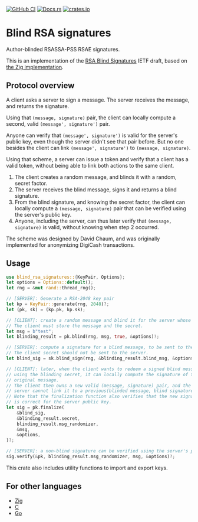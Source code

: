 [![GitHub CI](https://github.com/jedisct1/rust-blind-rsa-signatures/actions/workflows/ci.yml/badge.svg)](https://github.com/jedisct1/rust-blind-rsa-signatures/actions)
[![Docs.rs](https://docs.rs/blind-rsa-signatures/badge.svg)](https://docs.rs/blind-rsa-signatures/)
[![crates.io](https://img.shields.io/crates/v/blind-rsa-signatures.svg)](https://crates.io/crates/blind-rsa-signatures)

# Blind RSA signatures

Author-blinded RSASSA-PSS RSAE signatures.

This is an implementation of the [RSA Blind Signatures](https://tools.ietf.org/html/draft-irtf-cfrg-rsa-blind-signatures) IETF draft, based on [the Zig implementation](https://github.com/jedisct1/zig-rsa-blind-signatures).

## Protocol overview

A client asks a server to sign a message. The server receives the message, and returns the signature.

Using that `(message, signature)` pair, the client can locally compute a second, valid `(message', signature')` pair.

Anyone can verify that `(message', signature')` is valid for the server's public key, even though the server didn't see that pair before.
But no one besides the client can link `(message', signature')` to `(message, signature)`.

Using that scheme, a server can issue a token and verify that a client has a valid token, without being able to link both actions to the same client.

1. The client creates a random message, and blinds it with a random, secret factor.
2. The server receives the blind message, signs it and returns a blind signature.
3. From the blind signature, and knowing the secret factor, the client can locally compute a `(message, signature)` pair that can be verified using the server's public key.
4. Anyone, including the server, can thus later verify that `(message, signature)` is valid, without knowing when step 2 occurred.

The scheme was designed by David Chaum, and was originally implemented for anonymizing DigiCash transactions.

## Usage

```rust
use blind_rsa_signatures::{KeyPair, Options};
let options = Options::default();
let rng = &mut rand::thread_rng();

// [SERVER]: Generate a RSA-2048 key pair
let kp = KeyPair::generate(rng, 2048)?;
let (pk, sk) = (kp.pk, kp.sk);

// [CLIENT]: create a random message and blind it for the server whose public key is `pk`.
// The client must store the message and the secret.
let msg = b"test";
let blinding_result = pk.blind(rng, msg, true, &options)?;

// [SERVER]: compute a signature for a blind message, to be sent to the client.
// The client secret should not be sent to the server.
let blind_sig = sk.blind_sign(rng, &blinding_result.blind_msg, &options)?;

// [CLIENT]: later, when the client wants to redeem a signed blind message,
// using the blinding secret, it can locally compute the signature of the
// original message.
// The client then owns a new valid (message, signature) pair, and the
// server cannot link it to a previous(blinded message, blind signature) pair.
// Note that the finalization function also verifies that the new signature
// is correct for the server public key.
let sig = pk.finalize(
    &blind_sig,
    &blinding_result.secret,
    blinding_result.msg_randomizer,
    &msg,
    &options,
)?;

// [SERVER]: a non-blind signature can be verified using the server's public key.
sig.verify(&pk, blinding_result.msg_randomizer, msg, &options)?;
```

This crate also includes utility functions to import and export keys.

## For other languages

* [Zig](https://github.com/jedisct1/zig-blind-rsa-signatures)
* [C](https://github.com/jedisct1/blind-rsa-signatures)
* [Go](https://github.com/cloudflare/circl/tree/master/blindsign)
